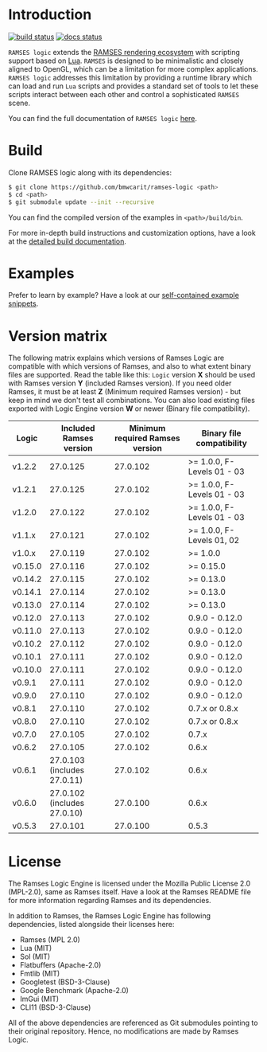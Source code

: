 # Introduction


[![build status](https://github.com/bmwcarit/ramses-logic/workflows/CMake/badge.svg?branch=master)](https://github.com/bmwcarit/ramses-logic/actions?query=branch%3Amaster) [![docs status](https://readthedocs.org/projects/ramses-logic/badge/?style=flat)](https://ramses-logic.readthedocs.io/en/latest/)

`RAMSES logic` extends the [RAMSES rendering ecosystem](https://ramses-sdk.readthedocs.io/) with scripting support based on
[Lua](https://github.com/lua/lua). `RAMSES` is designed to be minimalistic and closely aligned to OpenGL, which can be a
limitation for more complex applications. `RAMSES logic` addresses this limitation by providing a runtime library which can
load and run `Lua` scripts and provides a standard set of tools to let these scripts interact between each other and control
a sophisticated `RAMSES` scene.

You can find the full documentation of `RAMSES logic` [here](https://ramses-logic.readthedocs.io/).

# Build

Clone RAMSES logic along with its dependencies:

```bash
$ git clone https://github.com/bmwcarit/ramses-logic <path>
$ cd <path>
$ git submodule update --init --recursive
```

You can find the compiled version of the examples in `<path>/build/bin`.

For more in-depth build instructions and customization options, have a look at
the [detailed build documentation](https://ramses-logic.readthedocs.io/en/latest/build.html).

# Examples

Prefer to learn by example? Have a look at our [self-contained example snippets](https://ramses-logic.readthedocs.io/en/latest/api.html#list-of-all-examples).

# Version matrix

The following matrix explains which versions of Ramses Logic are compatible with which versions of Ramses, and also
to what extent binary files are supported. Read the table like this: `Logic` version **X** should be used with
Ramses version **Y** (included Ramses version). If you need older Ramses, it must be at least **Z**
(Minimum required Ramses version) - but keep in mind we don't test all combinations. You can also load
existing files exported with Logic Engine version **W** or newer (Binary file compatibility).

|Logic     | Included Ramses version       | Minimum required Ramses version    | Binary file compatibility    |
|----------|-------------------------------|------------------------------------|------------------------------|
|v1.2.2    | 27.0.125                      | 27.0.102                           | >= 1.0.0, F-Levels 01 - 03   |
|v1.2.1    | 27.0.125                      | 27.0.102                           | >= 1.0.0, F-Levels 01 - 03   |
|v1.2.0    | 27.0.122                      | 27.0.102                           | >= 1.0.0, F-Levels 01 - 03   |
|v1.1.x    | 27.0.121                      | 27.0.102                           | >= 1.0.0, F-Levels 01, 02    |
|v1.0.x    | 27.0.119                      | 27.0.102                           | >= 1.0.0                     |
|v0.15.0   | 27.0.116                      | 27.0.102                           | >= 0.15.0                    |
|v0.14.2   | 27.0.115                      | 27.0.102                           | >= 0.13.0                    |
|v0.14.1   | 27.0.114                      | 27.0.102                           | >= 0.13.0                    |
|v0.13.0   | 27.0.114                      | 27.0.102                           | >= 0.13.0                    |
|v0.12.0   | 27.0.113                      | 27.0.102                           | 0.9.0 - 0.12.0               |
|v0.11.0   | 27.0.113                      | 27.0.102                           | 0.9.0 - 0.12.0               |
|v0.10.2   | 27.0.112                      | 27.0.102                           | 0.9.0 - 0.12.0               |
|v0.10.1   | 27.0.111                      | 27.0.102                           | 0.9.0 - 0.12.0               |
|v0.10.0   | 27.0.111                      | 27.0.102                           | 0.9.0 - 0.12.0               |
|v0.9.1    | 27.0.111                      | 27.0.102                           | 0.9.0 - 0.12.0               |
|v0.9.0    | 27.0.110                      | 27.0.102                           | 0.9.0 - 0.12.0               |
|v0.8.1    | 27.0.110                      | 27.0.102                           | 0.7.x or 0.8.x               |
|v0.8.0    | 27.0.110                      | 27.0.102                           | 0.7.x or 0.8.x               |
|v0.7.0    | 27.0.105                      | 27.0.102                           | 0.7.x                        |
|v0.6.2    | 27.0.105                      | 27.0.102                           | 0.6.x                        |
|v0.6.1    | 27.0.103 (includes 27.0.11)   | 27.0.102                           | 0.6.x                        |
|v0.6.0    | 27.0.102 (includes 27.0.10)   | 27.0.100                           | 0.6.x                        |
|v0.5.3    | 27.0.101                      | 27.0.100                           | 0.5.3                        |

# License

The Ramses Logic Engine is licensed under the Mozilla Public License 2.0 (MPL-2.0),
same as Ramses itself. Have a look at the Ramses README file for more information
regarding Ramses and its dependencies.

In addition to Ramses, the Ramses Logic Engine has following dependencies,
listed alongside their licenses here:

* Ramses (MPL 2.0)
* Lua (MIT)
* Sol (MIT)
* Flatbuffers (Apache-2.0)
* Fmtlib (MIT)
* Googletest (BSD-3-Clause)
* Google Benchmark (Apache-2.0)
* ImGui (MIT)
* CLI11 (BSD-3-Clause)

All of the above dependencies are referenced as Git submodules pointing to their original
repository. Hence, no modifications are made by Ramses Logic.

